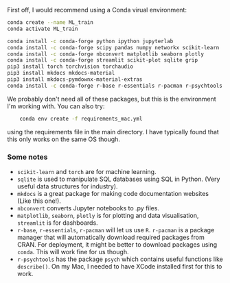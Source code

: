 First off, I would recommend using a Conda virual environment:

```bash
conda create --name ML_train
conda activate ML_train
```

```bash
conda install -c conda-forge python ipython jupyterlab 
conda install -c conda-forge scipy pandas numpy networkx scikit-learn
conda install -c conda-forge nbconvert matplotlib seaborn plotly
conda install -c conda-forge streamlit scikit-plot sqlite grip
pip3 install torch torchvision torchaudio
pip3 install mkdocs mkdocs-material
pip3 install mkdocs-pymdownx-material-extras
conda install -c conda-forge r-base r-essentials r-pacman r-psychtools r-lars
```

We probably don't need all of these packages, but this is the environment I'm working with. You can also try:

```bash
    conda env create -f requirements_mac.yml
```

using the requirements file in the main directory. I have typically found that this only works on the same OS though.

### Some notes
- `scikit-learn` and `torch` are for machine learning.
- `sqlite` is used to manipulate SQL databases using SQL in Python. (Very useful data structures for industry).
- `mkdocs` is a great package for making code documentation websites (Like this one!).
- `nbconvert` converts Jupyter notebooks to .py files. 
- `matplotlib`, `seaborn`, `plotly` is for plotting and data visualisation, `streamlit` is for dashboards.
- `r-base`, `r-essentials`, `r-pacman` will let us use `R`. `r-pacman` is a package manager that will automatically download required packages from CRAN. For deployment, it might be better to download packages using `conda`. This will work fine for us though.
- `r-psychtools` has the package `psych` which contains useful functions like `describe()`. On my Mac, I needed to have XCode installed first for this to work.
